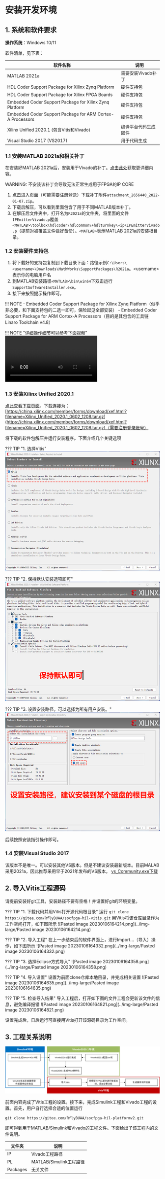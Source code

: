 # 安装开发环境

## 1. 系统和软件要求

**操作系统**：Windows 10/11

软件清单，见下表：

|软件名称|说明|
|---|---|
|MATLAB 2021a|需要安装Vivado补丁|
|HDL Coder Support Package for Xilinx Zynq Platform|硬件支持包|
|HDL Coder Support Package for Xilinx FPGA Boards|硬件支持包|
|Embedded Coder Support Package for Xilinx Zynq Platform|硬件支持包|
|Embedded Coder Support Package for ARM Cortex-A Processors|硬件支持包|
|Xilinx Unified 2020.1 (包含Vitis和Vivado)|编译平台代码生成固件|
|Visual Studio 2017 (VS2017)|用于代码生成|

### 1.1 安装MATLAB 2021a和相关补丁
在安装好MATLAB 2021a后，安装用于Vivado的补丁。[点击此处](https://ww2.mathworks.cn/support/bugreports/2656440)获取更详细内容。

WARNING: 不安装该补丁会导致无法正常生成用于FPGA的IP CORE

1. [点击](https://ww2.mathworks.cn/support/bugreports/2656440)进入页面（可能需要注册登录）下载补丁附件`attachment_2656440_2022-01-07.zip`。
2. 下载后解压，可以看到里面包含了用于不同MATLAB版本补丁。
3. 在解压后文件夹中，打开名为`R2021a`的文件夹，将里面的文件`IPEmitterVivado.p`覆盖`<MATLAB>\toolbox\hdlcoder\hdlcommon\+hdlturnkey\+ip\IPEmitterVivado.p`（提前对被覆盖文件做好备份）。`<MATLAB>`表示MATLAB 2021a的安装根目录。

### 1.2 安装硬件支持包

1. 将下载好的支持包复制到下载目录下面：路径示例`C:\Users\<username>\Downloads\MathWorks\SupportPackages\R2021a`。<username\>表示你的电脑用户名
2. 到MATLAB安装路径`<MATLAB>\bin\win64`下双击运行`SupportSoftwareInstaller.exe`。
3. 接下来按照提示操作即可。

!!! NOTE 
	- Embedded Coder Support Package for Xilinx Zynq Platform（似乎非必要，和下面支持包的二选一即可，保险起见全部安装）
	- Embedded Coder Support Package for ARM Cortex-A Processors（目的是其包含的工具链Linaro Toolchain v4.8）

!!! NOTE "详细操作细节可以参考下面视频"
	![type:video](../videos/installhsp.mp4)

### 1.3 安装Xilinx Unified 2020.1


[点此查看下载页面](https://china.xilinx.com/support/download/index.html/content/xilinx/zh/downloadNav/vitis/archive-vitis.html)。下载连接为：[https://china.xilinx.com/member/forms/download/xef.html?filename=Xilinx_Unified_2020.1_0602_1208.tar.gz](https://china.xilinx.com/member/forms/download/xef.html?filename=Xilinx_Unified_2020.1_0602_1208.tar.gz)（需要注册登录账号）

将下载的软件包解压并运行安装程序。下面介绍几个关键选项

??? TIP "1. 选择Vitis"
	![](../img-large/vitis_install_1.png)

??? TIP "2. 保持默认安装选项即可"
	![](../img-large/vitis_install_2.png)

??? TIP "3. 设置安装路径。可以选择为所有用户安装。"
	![](../img-large/vitis_install_3.png)

后续按照安装指引操作即可。

### 1.4 安装Visual Studio 2017

该版本不是唯一。可以安装其他VS版本。但是不建议安装最新版本。目前MALAB采用2021a，因此推荐采用早于2021年发布的VS版本。
[vs_Community.exe下载](https://github.com/RflyBUAA/RflySimRTDoc/tree/gh-pages/software)

## 2. 导入Vitis工程源码

请提前安装好git工具，安装路径不要有空格！并设置好git的环境变量。

??? TIP "1. 下载代码并用Vitis打开源代码根目录"
	运行
	```
	git clone https://gitee.com/RflyBUAA/socfpga-hil-vitis.git
	```
	用Vitis将该仓库目录作为工作空间打开，如下图所示
	![Pasted image 20230106164214.png](../img-large/Pasted image 20230106164214.png)

??? TIP "2. 导入工程"
	在上一步结束后的软件界面上，进行Import...（导入）操作，如下图所示
	![Pasted image 20230106164332.png](../img-large/Pasted image 20230106164332.png)

??? TIP "3. 选择Eclipse方式导入"
	![Pasted image 20230106164358.png](../img-large/Pasted image 20230106164358.png)

??? TIP "4. 导入设置"
	设置为前面clone仓库本地目录，并完成相关设置
	![Pasted image 20230106164635.png](../img-large/Pasted image 20230106164635.png)

??? TIP "5. 检查导入结果"
	导入工程后，打开如下图的文件工程会更新该文件的信息，避免编译报错
	![Pasted image 20230106164821.png](../img-large/Pasted image 20230106164821.png)

设置完成后，日后运行可直接用Vitis打开该源码目录为工作空间。

## 3. 工程关系说明

![](../img-large/开发流程图.png)

前面内容完成了Vitis工程的设置。接下来，完成Simulink工程和Vivado工程的设置。首先，用户自行选择合适的位置运行
```
git clone https://gitee.com/RflyBUAA/socfpga-hil-platformv2.git
```
即可得到用于MATLAB/Simulink和Vivado的工程文件。下面给出了该工程内的文件说明。

|文件夹|说明|
|---|---|
|IP |	Vivado工程路径	|
|PL	|	MATLAB/Simulink工程路径		|
|Packages|	无关文件	|